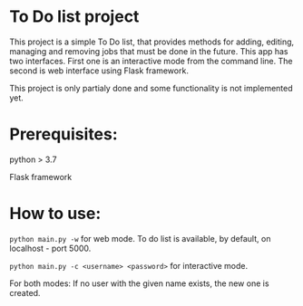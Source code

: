# To Do list project
This project is a simple To Do list, that provides methods for adding, editing, managing and removing jobs that must be done in the future. This app has two interfaces. 
First one is an interactive mode from the command line. The second is web interface using Flask framework. 

This project is only partialy done and some functionality is not implemented yet. 

# Prerequisites:
python > 3.7

Flask framework

# How to use:
```python main.py -w``` for web mode. To do list is available, by default, on localhost - port 5000.

```python main.py -c <username> <password>``` for interactive mode.

For both modes: If no user with the given name exists, the new one is created.
